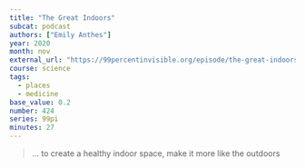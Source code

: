 ```yaml
---
title: "The Great Indoors"
subcat: podcast
authors: ["Emily Anthes"]
year: 2020
month: nov
external_url: "https://99percentinvisible.org/episode/the-great-indoors/"
course: science
tags:
  - places
  - medicine
base_value: 0.2
number: 424
series: 99pi
minutes: 27
---
```


> … to create a healthy indoor space, make it more like the outdoors
